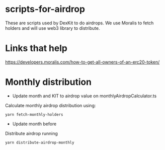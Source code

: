 # scripts-for-airdrop

These are scripts used by DexKit to do airdrops. We use Moralis to fetch holders and will use web3 library to distribute.

# Links that help

https://developers.moralis.com/how-to-get-all-owners-of-an-erc20-token/

# Monthly distribution

- Update month and KIT to airdrop value on monthlyAirdropCalculator.ts

Calculate monthly airdrop distribution using: 


```
yarn fetch-monthly-holders
```

- Update month before

Distribute airdrop running 

```
yarn distribute-airdrop-monthly
```